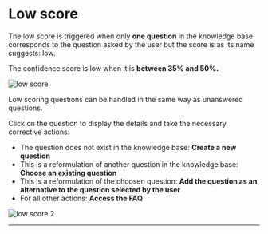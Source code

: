 # Low score

The low score is triggered when only **one question** in the knowledge base
corresponds to the question asked by the user but the score is as its name
suggests: low.

The confidence score is low when it is **between 35% and 50%.** 

<div class="image_center">
  <img :src="$withBase('/assets/img/virtual-agent-studio/inbox/low1.png')" alt="low score">
</div>


Low scoring questions can be handled in the same way as unanswered questions.

Click on the question to display the details and take the necessary corrective
actions:

-   The question does not exist in the knowledge base: **Create a new question**
-   This is a reformulation of another question in the knowledge base: **Choose an existing question**
-   This is a reformulation of the choosen question: **Add the question as an alternative to the question selected by the user**
-   For all other actions: **Access the FAQ**

<div class="image_center">
  <img :src="$withBase('/assets/img/virtual-agent-studio/inbox/low2.png')" alt="low score 2">
</div>



---


<Intercom />
<Clarity />
<GoogleAnalytics />